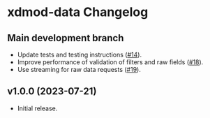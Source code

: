 # xdmod-data Changelog

## Main development branch
- Update tests and testing instructions ([\#14](https://github.com/ubccr/xdmod-data/pull/14)).
- Improve performance of validation of filters and raw fields ([\#18](https://github.com/ubccr/xdmod-data/pull/18)).
- Use streaming for raw data requests ([\#19](https://github.com/ubccr/xdmod-data/pull/19)).

## v1.0.0 (2023-07-21)
- Initial release.
